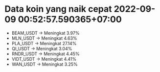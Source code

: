 # Data koin yang naik cepat 2022-09-09 00:52:57.590365+07:00

* BEAM_USDT -> Meningkat 3.97%
* MLN_USDT -> Meningkat 4.63%
* PLA_USDT -> Meningkat 27.14%
* QI_USDT -> Meningkat 3.04%
* RNDR_USDT -> Meningkat 4.45%
* VIDT_USDT -> Meningkat 4.41%
* WAN_USDT -> Meningkat 3.25%
